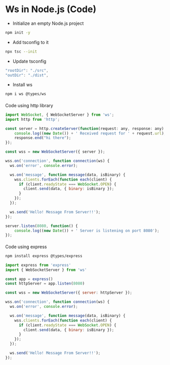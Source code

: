 # Ws in Node.js (Code)

*   Initialize an empty Node.js project

```bash
npm init -y
```

*   Add tsconfig to it

```bash
npx tsc --init
```

*   Update tsconfig

```javascript
"rootDir": "./src",
"outDir": "./dist",
```

*   Install ws

```bash
npm i ws @types/ws
```

#### 

[](#e469277eba204e569ac2882a5ca9d630 "Code using http library")Code using http library

```javascript
import WebSocket, { WebSocketServer } from 'ws';
import http from 'http';

const server = http.createServer(function(request: any, response: any) {
    console.log((new Date()) + ' Received request for ' + request.url);
    response.end("hi there");
});

const wss = new WebSocketServer({ server });

wss.on('connection', function connection(ws) {
  ws.on('error', console.error);

  ws.on('message', function message(data, isBinary) {
    wss.clients.forEach(function each(client) {
      if (client.readyState === WebSocket.OPEN) {
        client.send(data, { binary: isBinary });
      }
    });
  });

  ws.send('Hello! Message From Server!!');
});

server.listen(8080, function() {
    console.log((new Date()) + ' Server is listening on port 8080');
});
```

#### 

[](#53f34f6ba73347ebafbcff743d80de6f "Code using express")Code using express

```bash
npm install express @types/express
```

```javascript
import express from 'express'
import { WebSocketServer } from 'ws'

const app = express()
const httpServer = app.listen(8080)

const wss = new WebSocketServer({ server: httpServer });

wss.on('connection', function connection(ws) {
  ws.on('error', console.error);

  ws.on('message', function message(data, isBinary) {
    wss.clients.forEach(function each(client) {
      if (client.readyState === WebSocket.OPEN) {
        client.send(data, { binary: isBinary });
      }
    });
  });

  ws.send('Hello! Message From Server!!');
});
```